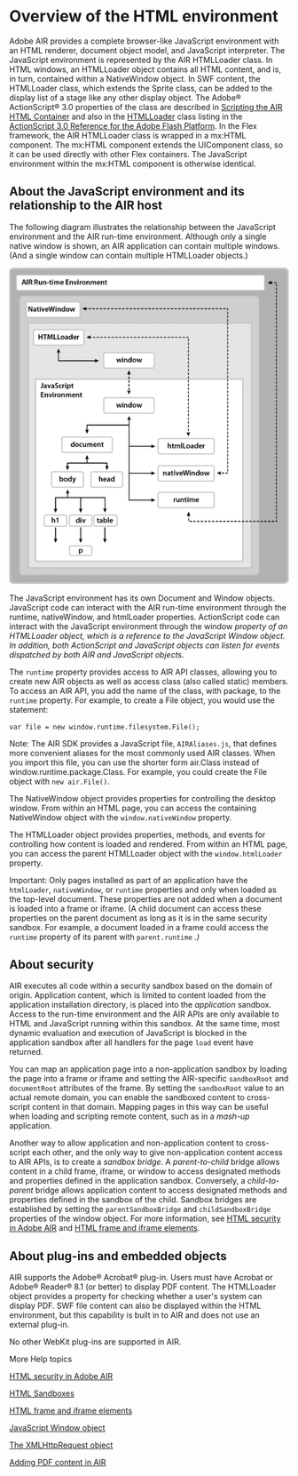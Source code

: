 # Overview of the HTML environment

Adobe AIR provides a complete browser-like JavaScript environment with an HTML
renderer, document object model, and JavaScript interpreter. The JavaScript
environment is represented by the AIR HTMLLoader class. In HTML windows, an
HTMLLoader object contains all HTML content, and is, in turn, contained within a
NativeWindow object. In SWF content, the HTMLLoader class, which extends the
Sprite class, can be added to the display list of a stage like any other display
object. The Adobe® ActionScript® 3.0 properties of the class are described in
[Scripting the AIR HTML Container](../scripting-the-air-html-container/index.md)
and also in the
[HTMLLoader](https://help.adobe.com/en_US/FlashPlatform/reference/actionscript/3/flash/html/HTMLLoader.html)
class listing in the
[ActionScript 3.0 Reference for the Adobe Flash Platform](https://help.adobe.com/en_US/FlashPlatform/reference/actionscript/3/index.html).
In the Flex framework, the AIR HTMLLoader class is wrapped in a mx:HTML
component. The mx:HTML component extends the UIComponent class, so it can be
used directly with other Flex containers. The JavaScript environment within the
mx:HTML component is otherwise identical.

## About the JavaScript environment and its relationship to the AIR host

The following diagram illustrates the relationship between the JavaScript
environment and the AIR run-time environment. Although only a single native
window is shown, an AIR application can contain multiple windows. (And a single
window can contain multiple HTMLLoader objects.)

![](../../img/HTMLStructure_popup.png)

The JavaScript environment has its own Document and Window objects. JavaScript
code can interact with the AIR run-time environment through the runtime,
nativeWindow, and htmlLoader properties. ActionScript code can interact with the
JavaScript environment through the window _property of an HTMLLoader object,
which is a reference to the JavaScript Window object. In addition, both
ActionScript and JavaScript objects can listen for events dispatched by both AIR
and JavaScript objects._

The `runtime` property provides access to AIR API classes, allowing you to
create new AIR objects as well as access class (also called static) members. To
access an AIR API, you add the name of the class, with package, to the `runtime`
property. For example, to create a File object, you would use the statement:

    var file = new window.runtime.filesystem.File();

Note: The AIR SDK provides a JavaScript file, `AIRAliases.js`, that defines more
convenient aliases for the most commonly used AIR classes. When you import this
file, you can use the shorter form air.Class instead of
window.runtime.package.Class. For example, you could create the File object with
`new air.File()`.

The NativeWindow object provides properties for controlling the desktop window.
From within an HTML page, you can access the containing NativeWindow object with
the `window.nativeWindow` property.

The HTMLLoader object provides properties, methods, and events for controlling
how content is loaded and rendered. From within an HTML page, you can access the
parent HTMLLoader object with the `window.htmlLoader` property.

Important: Only pages installed as part of an application have the `htmlLoader`,
`nativeWindow`, or `runtime` properties and only when loaded as the top-level
document. These properties are not added when a document is loaded into a frame
or iframe. (A child document can access these properties on the parent document
as long as it is in the same security sandbox. For example, a document loaded in
a frame could access the `runtime` property of its parent with `parent.runtime`
_.)_

## About security

AIR executes all code within a security sandbox based on the domain of origin.
Application content, which is limited to content loaded from the application
installation directory, is placed into the _application_ sandbox. Access to the
run-time environment and the AIR APIs are only available to HTML and JavaScript
running within this sandbox. At the same time, most dynamic evaluation and
execution of JavaScript is blocked in the application sandbox after all handlers
for the page `load` event have returned.

You can map an application page into a non-application sandbox by loading the
page into a frame or iframe and setting the AIR-specific `sandboxRoot` and
`documentRoot` attributes of the frame. By setting the `sandboxRoot` value to an
actual remote domain, you can enable the sandboxed content to cross-script
content in that domain. Mapping pages in this way can be useful when loading and
scripting remote content, such as in a _mash-up_ application.

Another way to allow application and non-application content to cross-script
each other, and the only way to give non-application content access to AIR APIs,
is to create a _sandbox bridge_. A _parent-to-child_ bridge allows content in a
child frame, iframe, or window to access designated methods and properties
defined in the application sandbox. Conversely, a _child-to-parent_ bridge
allows application content to access designated methods and properties defined
in the sandbox of the child. Sandbox bridges are established by setting the
`parentSandboxBridge` and `childSandboxBridge` properties of the window object.
For more information, see
[HTML security in Adobe AIR](../../security/air-security/html-security-in-adobe-air.md)
and
[HTML frame and iframe elements](./html-in-air.md#html-frame-and-iframe-elements).

## About plug-ins and embedded objects

AIR supports the Adobe® Acrobat® plug-in. Users must have Acrobat or Adobe®
Reader® 8.1 (or better) to display PDF content. The HTMLLoader object provides a
property for checking whether a user's system can display PDF. SWF file content
can also be displayed within the HTML environment, but this capability is built
in to AIR and does not use an external plug-in.

No other WebKit plug-ins are supported in AIR.

More Help topics

[HTML security in Adobe AIR](../../security/air-security/html-security-in-adobe-air.md)

[HTML Sandboxes](./javascript-in-air.md#html-sandboxes)

[HTML frame and iframe elements](./html-in-air.md#html-frame-and-iframe-elements)

[JavaScript Window object](./javascript-in-air.md#javascript-window-object)

[The XMLHttpRequest object](./javascript-in-air.md#the-xmlhttprequest-object)

[Adding PDF content in AIR](../../rich-media-content/adding-pdf-content-in-air.md)
